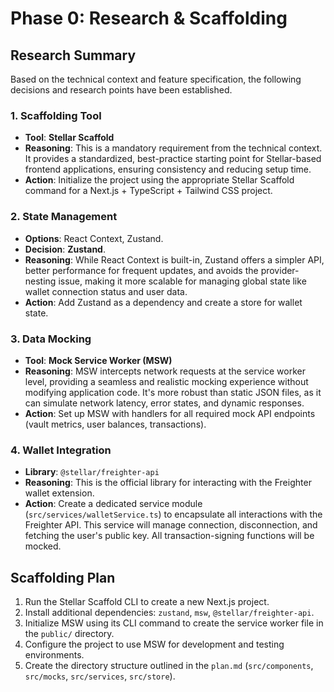 # Phase 0: Research & Scaffolding

## Research Summary

Based on the technical context and feature specification, the following decisions and research points have been established.

### 1. Scaffolding Tool

- **Tool**: **Stellar Scaffold**
- **Reasoning**: This is a mandatory requirement from the technical context. It provides a standardized, best-practice starting point for Stellar-based frontend applications, ensuring consistency and reducing setup time.
- **Action**: Initialize the project using the appropriate Stellar Scaffold command for a Next.js + TypeScript + Tailwind CSS project.

### 2. State Management

- **Options**: React Context, Zustand.
- **Decision**: **Zustand**.
- **Reasoning**: While React Context is built-in, Zustand offers a simpler API, better performance for frequent updates, and avoids the provider-nesting issue, making it more scalable for managing global state like wallet connection status and user data.
- **Action**: Add Zustand as a dependency and create a store for wallet state.

### 3. Data Mocking

- **Tool**: **Mock Service Worker (MSW)**
- **Reasoning**: MSW intercepts network requests at the service worker level, providing a seamless and realistic mocking experience without modifying application code. It's more robust than static JSON files, as it can simulate network latency, error states, and dynamic responses.
- **Action**: Set up MSW with handlers for all required mock API endpoints (vault metrics, user balances, transactions).

### 4. Wallet Integration

- **Library**: `@stellar/freighter-api`
- **Reasoning**: This is the official library for interacting with the Freighter wallet extension.
- **Action**: Create a dedicated service module (`src/services/walletService.ts`) to encapsulate all interactions with the Freighter API. This service will manage connection, disconnection, and fetching the user's public key. All transaction-signing functions will be mocked.

## Scaffolding Plan

1.  Run the Stellar Scaffold CLI to create a new Next.js project.
2.  Install additional dependencies: `zustand`, `msw`, `@stellar/freighter-api`.
3.  Initialize MSW using its CLI command to create the service worker file in the `public/` directory.
4.  Configure the project to use MSW for development and testing environments.
5.  Create the directory structure outlined in the `plan.md` (`src/components`, `src/mocks`, `src/services`, `src/store`).
